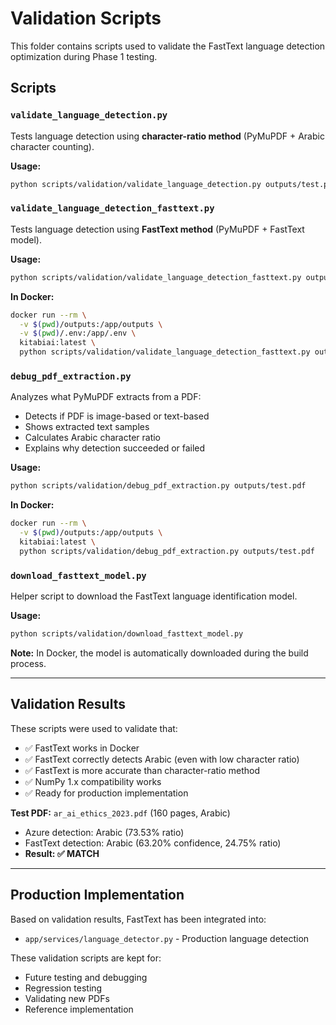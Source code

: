 # Validation Scripts

This folder contains scripts used to validate the FastText language detection optimization during Phase 1 testing.

## Scripts

### `validate_language_detection.py`
Tests language detection using **character-ratio method** (PyMuPDF + Arabic character counting).

**Usage:**
```bash
python scripts/validation/validate_language_detection.py outputs/test.pdf
```

### `validate_language_detection_fasttext.py`
Tests language detection using **FastText method** (PyMuPDF + FastText model).

**Usage:**
```bash
python scripts/validation/validate_language_detection_fasttext.py outputs/test.pdf
```

**In Docker:**
```bash
docker run --rm \
  -v $(pwd)/outputs:/app/outputs \
  -v $(pwd)/.env:/app/.env \
  kitabiai:latest \
  python scripts/validation/validate_language_detection_fasttext.py outputs/test.pdf
```

### `debug_pdf_extraction.py`
Analyzes what PyMuPDF extracts from a PDF:
- Detects if PDF is image-based or text-based
- Shows extracted text samples
- Calculates Arabic character ratio
- Explains why detection succeeded or failed

**Usage:**
```bash
python scripts/validation/debug_pdf_extraction.py outputs/test.pdf
```

**In Docker:**
```bash
docker run --rm \
  -v $(pwd)/outputs:/app/outputs \
  kitabiai:latest \
  python scripts/validation/debug_pdf_extraction.py outputs/test.pdf
```

### `download_fasttext_model.py`
Helper script to download the FastText language identification model.

**Usage:**
```bash
python scripts/validation/download_fasttext_model.py
```

**Note:** In Docker, the model is automatically downloaded during the build process.

---

## Validation Results

These scripts were used to validate that:
- ✅ FastText works in Docker
- ✅ FastText correctly detects Arabic (even with low character ratio)
- ✅ FastText is more accurate than character-ratio method
- ✅ NumPy 1.x compatibility works
- ✅ Ready for production implementation

**Test PDF:** `ar_ai_ethics_2023.pdf` (160 pages, Arabic)
- Azure detection: Arabic (73.53% ratio)
- FastText detection: Arabic (63.20% confidence, 24.75% ratio)
- **Result: ✅ MATCH**

---

## Production Implementation

Based on validation results, FastText has been integrated into:
- `app/services/language_detector.py` - Production language detection

These validation scripts are kept for:
- Future testing and debugging
- Regression testing
- Validating new PDFs
- Reference implementation
